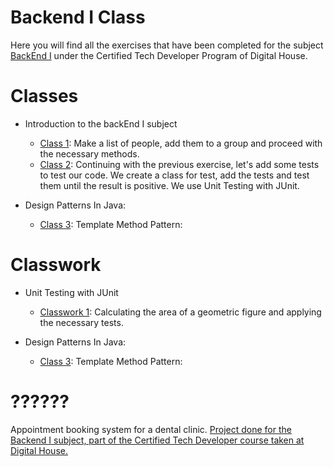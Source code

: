 # Backend I Class
Here you will find all the exercises that have been completed for the subject [BackEnd I]( ) under the Certified Tech Developer Program of Digital House.

# Classes
- Introduction to the backEnd I subject 
   - [Class 1](https://github.com/Pavelezl/Backend-CodingExercises/files/10147380/Clase.1.Ejercicio.con.el.profe.1.1.pdf): Make a list of people, add them to a group and proceed with the necessary methods. 
   - [Class 2](https://github.com/Pavelezl/Backend-CodingExercises/files/10147380/Clase.1.Ejercicio.con.el.profe.1.1.pdf): Continuing with the previous exercise, let's add some tests to test our code. We create a class for test, add the tests and test them until the result is positive. We use Unit Testing with JUnit. 
   
- Design Patterns In Java: 
   - [Class 3](https://github.com/Pavelezl/Backend-CodingExercises/files/10148738/Ejercicio_Profesor_Clase_2.docx.1.pdf): Template Method Pattern: 


# Classwork
- Unit Testing with JUnit
   - [Classwork 1](https://github.com/Pavelezl/Backend-CodingExercises/files/10147391/Clas_1_Ejercicio_para_mesa_de_trabajo.pdf): Calculating the area of a geometric figure and applying the necessary tests.

- Design Patterns In Java: 
   - [Class 3](https://github.com/Pavelezl/Backend-CodingExercises/files/10148738/Ejercicio_Profesor_Clase_2.docx.1.pdf): Template Method Pattern: 




# ??????
Appointment booking system for a dental clinic. 
[Project done for the Backend I subject, part of the Certified Tech Developer course taken at Digital House.](https://github.com/florencialecha/sessionsBookingSystem/files/9933116/Trabajo.Integrador.Back.End.I.docx.pdf)

